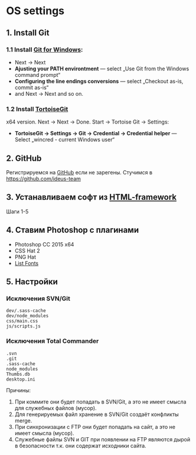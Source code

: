 # OS settings

## 1. Install Git
### 1.1 Install [Git for Windows](https://git-scm.com/downloads/):
 - Next → Next
 - __Ajusting your PATH environtment__ — select „Use Git from the Windows command prompt“
 - __Configuring the line endings conversions__ — select „Checkout as-is, commit as-is“
 - and Next → Next and so on.


### 1.2 Install [TortoiseGit](https://code.google.com/p/tortoisegit/wiki/Download)
x64 version. Next → Next → Done.
Start → Tortoise Git → Settings:
 - __TortoiseGit → Settings → Git → Credential → Credential helper__ — Select „wincred - current Windows user“

## 2. GitHub
Регистрируемся на [GitHub](https://github.com/) если не зарегены. Стучимся в https://github.com/ideus-team

## 3. Устанавливаем софт из [HTML-framework](https://github.com/ideus-team/html-framework)
Шаги 1-5

## 4. Ставим Photoshop с плагинами
 - Photoshop CC 2015 x64
 - CSS Hat 2
 - PNG Hat
 - [List Fonts](https://github.com/iamdarrenhall/list-fonts)

## 5. Настройки
### Исключения SVN/Git
```
dev/.sass-cache
dev/node_modules
css/main.css
js/scripts.js
```

### Исключения Total Commander
```
.svn
.git
.sass-cache
node_modules
Thumbs.db
desktop.ini
```

Причины:
 1. При коммите они будет попадать в SVN/Git, а это не имеет смысла для служебных файлов (мусор).
 2. Для генерируемых файл хранение в SVN/Git создаёт конфликты merge.
 3. При синхронизации с FTP они будет попадать на сайт, а это не имеет смысла (мусор).
 4. Служебные файлы SVN и GIT при появлении на FTP являются дырой в безопасности т.к. они содержат исходники сайта.
